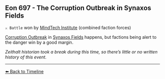 ## Eon 697 - The Corruption Outbreak in Synaxos Fields

`⚔️ Battle` won by [MindTech Institute](https://zeithalt.github.io/r/mindtech_institute.html) (combined faction forces)

[Corruption Outbreak](https://zeithalt.github.io/r/corruption.html) in [Synaxos Fields](https://zeithalt.github.io/r/synaxos_fields.html) happens, but factions being alert to the danger win by a good margin.

_Zeithalt historian took a break during this time, so there’s little or no written history of this event._



----------
[⬅️ Back to Timeline](https://zeithalt.github.io/t/#eon0697)